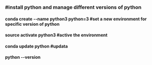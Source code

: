 
### #install python and manage different versions of python
#### conda create --name python3 python=3 #set a new environment for specific version of python
#### source activate python3 #active the environment
#### conda update python #updata
#### python --version
